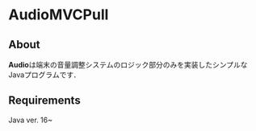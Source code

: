 # AudioMVCPull

## About
**Audio**は端末の音量調整システムのロジック部分のみを実装したシンプルなJavaプログラムです．

## Requirements
Java ver. 16~
